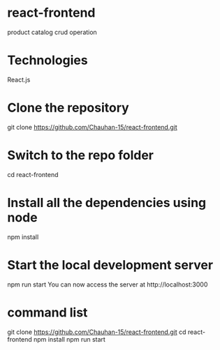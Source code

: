 # react-frontend
product catalog crud operation

# Technologies
React.js

# Clone the repository
git clone https://github.com/Chauhan-15/react-frontend.git

# Switch to the repo folder
cd react-frontend

# Install all the dependencies using node
npm install

# Start the local development server
npm run start
You can now access the server at http://localhost:3000

# command list
git clone https://github.com/Chauhan-15/react-frontend.git
cd react-frontend
npm install
npm run start